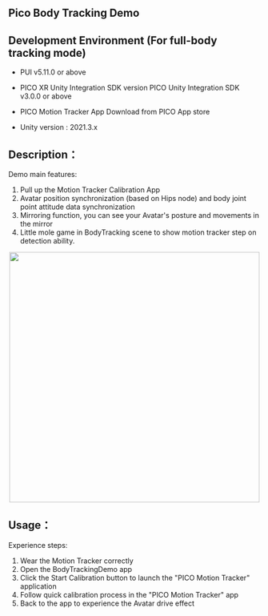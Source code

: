 ## Pico Body Tracking Demo

## Development Environment (For full-body tracking mode)
- PUI v5.11.0 or above

- PICO XR Unity Integration SDK version
PICO Unity Integration SDK v3.0.0 or above

- PICO Motion Tracker App
Download from PICO App store

- Unity version : 2021.3.x

## Description：

Demo main features:
1. Pull up the Motion Tracker Calibration App
2. Avatar position synchronization (based on Hips node) and body joint point attitude data synchronization
3. Mirroring function, you can see your Avatar's posture and movements in the mirror
4. Little mole game in BodyTracking scene to show motion tracker step on detection ability.

<div align="center">
  <img src="./Unity_mole.gif" width="500">
</div>

## Usage：
Experience steps:
1. Wear the Motion Tracker correctly
2. Open the BodyTrackingDemo app
  1. Click the Start Calibration button to launch the "PICO Motion Tracker" application
  2. Follow quick calibration process in the "PICO Motion Tracker" app
  3. Back to the app to experience the Avatar drive effect

